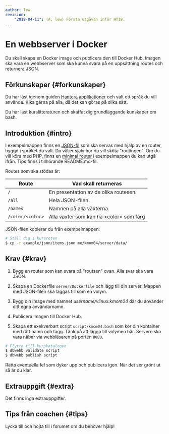 ```yaml
---
author: lew
revision:
    "2019-04-11": (A, lew) Första utgåvan inför HT19.
...
```

En webbserver i Docker
===================================

Du skall skapa en Docker image och publicera den till Docker Hub.
Imagen ska vara en webbserver som ska kunna svara på en uppsättning routes och returnera JSON.

<!--more-->



Förkunskaper {#forkunskaper}
-----------------------

Du har läst igenom guiden [Hantera applikationer](guide/docker/hantera-applikationer) och valt ett språk du vill använda. Kika gärna på alla, då det kan göras på olika sätt.

Du har läst kurslitteraturen och skaffat dig grundläggande kunskaper om bash.



Introduktion {#intro}
-----------------------

I exempelmappen finns en [JSON-fil](https://github.com/dbwebb-se/vlinux/tree/master/example/json) som ska servas med hjälp av en router, byggd i språket du valt. Du väljer själv hur du vill sköta "routingen". Om du vill köra med PHP, finns en [minimal router](https://github.com/dbwebb-se/vlinux/tree/master/example/php-router) i exempelmappen du kan utgå ifrån. Tips finns i tillhörande README.md-fil.

Routes som ska stödas är:

| Route                 | Vad skall returneras                            |
|-----------------------|-------------------------------------------------|
| `/`                   | En presentation av de olika routesen.           |
| `/all`                | Hela JSON-filen.                                |
| `/names`              | Namnen på alla växterna.                        |
| `/color/<color>`      | Alla växter som kan ha &lt;color&gt; som färg   |

JSON-filen kopierar du från exempelmappen:

```bash
# Ställ dig i kursroten
$ cp -r example/json/items.json me/kmom04/server/data/
```

Krav {#krav}
-----------------------

1. Bygg en router som kan svara på "routsen" ovan. Alla svar ska vara JSON.

1. Skapa en Dockerfile `server/Dockerfile` och lägg till din server. Mappen med JSON-filen ska läggas till som en volym.

1. Bygg din image med namnet *username/vlinux:kmom04* där du använder ditt egna användarnamn.

1. Publicera imagen till Docker Hub.

1. Skapa ett exekverbart script `script/kmom04.bash` som kör din kontainer med rätt namn och tagg. Tänk på att lägga till volymen här. Servern ska vara nåbar via webbläsaren på porten `8080`.



```bash
# Flytta till kurskatalogen
$ dbwebb validate script
$ dbwebb publish script
```

Rätta eventuella fel som dyker upp och publicera igen. När det ser grönt ut så är du klar.  



Extrauppgift {#extra}
-----------------------

Det finns inga extrauppgifter.



Tips från coachen {#tips}
-----------------------

Lycka till och hojta till i forumet om du behöver hjälp!
